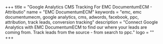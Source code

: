 +++
title = "Google Analytics CMS Tracking For EMC DocumentumECM - Attributio"
name = "EMC DocumentumECM"
keywords = "emc, emc documentumecm, google analytics, cms, adwords, facebook, ppc, attribution, track leads, conversion tracking"
description = "Connect Google Analytics with EMC DocumentumECM to find our where your leads are coming from. Track leads from the source - from search to ppc."
logo = ""
+++
